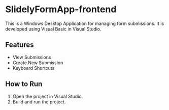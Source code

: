 # SlidelyFormApp-frontend

This is a Windows Desktop Application for managing form submissions. It is developed using Visual Basic in Visual Studio.

## Features
- View Submissions
- Create New Submission
- Keyboard Shortcuts

## How to Run
1. Open the project in Visual Studio.
2. Build and run the project.
